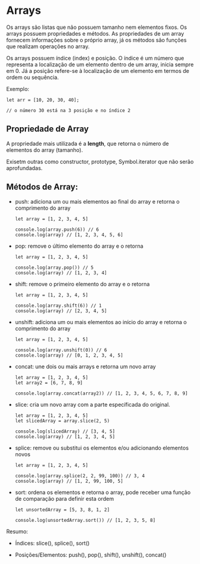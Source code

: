 # Arrays

Os arrays são listas que não possuem tamanho nem elementos fixos.
Os arrays possuem propriedades e métodos. As propriedades de um array fornecem informações sobre o próprio array, já os métodos são funções que realizam operações no array.

Os arrays possuem índice (index) e posição. O índice é um número que representa a localização de um elemento dentro de um array, inicia sempre em 0. Já a posição refere-se à localização de um elemento em termos de ordem ou sequência.

Exemplo:
````
let arr = [10, 20, 30, 40];

// o número 30 está na 3 posição e no índice 2
````


## Propriedade de Array

A propriedade mais utilizada é a **length**, que retorna o número de elementos do array (tamanho).

Exisetm outras como constructor, prototype, Symbol.iterator que não serão aprofundadas.

## Métodos de Array:

- push: adiciona um ou mais elementos ao final do array e retorna o comprimento do array
  ````
  let array = [1, 2, 3, 4, 5]

  console.log(array.push(6)) // 6
  console.log(array) // [1, 2, 3, 4, 5, 6]
  ````

- pop: remove o último elemento do array e o retorna
  ````
  let array = [1, 2, 3, 4, 5]

  console.log(array.pop()) // 5
  console.log(array) // [1, 2, 3, 4]
  ````

- shift: remove o primeiro elemento do array e o retorna
  ````
  let array = [1, 2, 3, 4, 5]

  console.log(array.shift(6)) // 1
  console.log(array) // [2, 3, 4, 5]
  ````

- unshift: adiciona um ou mais elementos ao início do array e retorna o comprimento do array
  ````
  let array = [1, 2, 3, 4, 5]

  console.log(array.unshift(0)) // 6
  console.log(array) // [0, 1, 2, 3, 4, 5]
  ````

- concat: une dois ou mais arrays e retorna um novo array
  ````
  let array = [1, 2, 3, 4, 5]
  let array2 = [6, 7, 8, 9]

  console.log(array.concat(array2)) // [1, 2, 3, 4, 5, 6, 7, 8, 9]
  ````

- slice: cria um novo array com a parte específicada do original. 
  ````
  let array = [1, 2, 3, 4, 5]
  let slicedArray = array.slice(2, 5)
  
  console.log(slicedArray) // [3, 4, 5]
  console.log(array) // [1, 2, 3, 4, 5]
  ````

- splice: remove ou substitui os elementos e/ou adicionando elementos novos
  ````
  let array = [1, 2, 3, 4, 5]

  console.log(array.splice(2, 2, 99, 100)) // 3, 4
  console.log(array) // [1, 2, 99, 100, 5]
  ````

- sort: ordena os elementos e retorna o array, pode receber uma função de comparação para definir esta ordem
  ````
  let unsortedArray = [5, 3, 8, 1, 2]

  console.log(unsortedArray.sort()) // [1, 2, 3, 5, 8]
  ````

Resumo:

- Índices: slice(), splice(), sort()

- Posições/Elementos: push(), pop(), shift(), unshift(), concat()